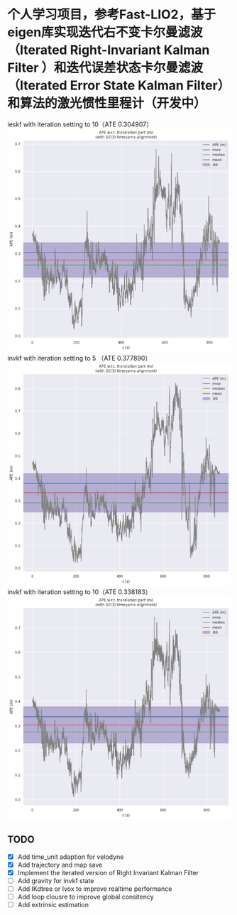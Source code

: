 # 个人学习项目，参考Fast-LIO2，基于eigen库实现迭代右不变卡尔曼滤波（Iterated Right-Invariant Kalman Filter ）和迭代误差状态卡尔曼滤波（Iterated Error State Kalman Filter）和算法的激光惯性里程计（开发中）
ieskf with iteration setting to 10（ATE 0.304907）
![alt text](images/m2dgr_04_ieskf_iter10.png)
invkf with iteration setting to 5 （ATE 0.377890）
![alt text](images/m2dgr_04_invkf_iter5.png)
invkf with iteration setting to 10（ATE 0.338183）
![alt text](images/m2dgr_04_invkf_iter10.png)
## TODO

* [X] Add time_unit adaption for velodyne
* [X] Add trajectory and map save
* [X] Implement the iterated version of Right Invariant Kalman Filter
* [ ] Add gravity for invkf state
* [ ] Add IKdtree or Ivox to improve realtime performance
* [ ] Add loop clousre to improve global consitency
* [ ] Add extrinsic estimation
